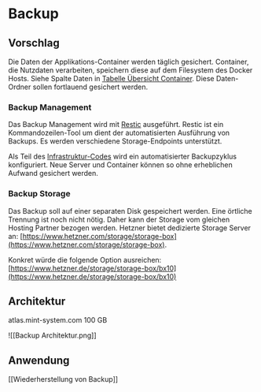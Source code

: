 # Backup

## Vorschlag

Die Daten der Applikations-Container werden täglich gesichert. Container, die Nutzdaten verarbeiten, speichern diese auf dem Filesystem des Docker Hosts. Siehe Spalte Daten in [Tabelle Übersicht Container](https://wiki.mint-system.ch/books/infrastruktur/page/container "Container"). Diese Daten-Ordner sollen fortlauend gesichert werden.

### Backup Management

Das Backup Management wird mit [Restic](https://restic.net/) ausgeführt. Restic ist ein Kommandozeilen-Tool um dient der automatisierten Ausführung von Backups. Es werden verschiedene Storage-Endpoints unterstützt.

Als Teil des [Infrastruktur-Codes](https://github.com/Mint-System/Ansible-Playbooks) wird ein automatisierter Backupzyklus konfiguriert. Neue Server und Container können so ohne erheblichen Aufwand gesichert werden.

### Backup Storage

Das Backup soll auf einer separaten Disk gespeichert werden. Eine örtliche Trennung ist noch nicht nötig. Daher kann der Storage vom gleichen Hosting Partner bezogen werden. Hetzner bietet dedizierte Storage Server an: [https://www.hetzner.com/storage/storage-box](https://www.hetzner.com/storage/storage-box).

Konkret würde die folgende Option ausreichen: [https://www.hetzner.de/storage/storage-box/bx10](https://www.hetzner.de/storage/storage-box/bx10)

## Architektur

atlas.mint-system.com 100 GB

![[Backup Architektur.png]]

## Anwendung

[[Wiederherstellung von Backup]]